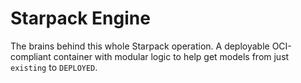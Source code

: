 # Starpack Engine

The brains behind this whole Starpack operation. A deployable OCI-compliant container with modular logic to help get models from just `existing` to `DEPLOYED`.